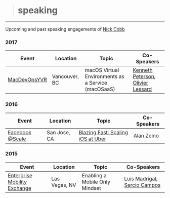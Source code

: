 ># speaking
-----
Upcoming and past speaking engagements of [Nick Cobb](https://www.linkedin.com/in/loyaltyarm/)

### 2017
Event | Location | Topic | Co-Speakers |
 ----- | ----- | ----- | ----- |
[MacDevOpsYVR](https://macdevops.ca) | Vancouver, BC | macOS Virtual Environments as a Service (macOSaaS) | [Kenneth Peterson](https://www.linkedin.com/in/kenneth-peterson-06a80a56/), [Olivier Lessard](https://www.linkedin.com/in/olivier-lessard-96855235/) |

### 2016
Event | Location | Topic | Co-Speakers | 
 ----- | ----- | ----- | -----
[Facebook @Scale](https://atscaleconference.com) | San Jose, CA | [Blazing Fast: Scaling iOS at Uber](https://atscaleconference.com/videos/blazing-fast-scaling-ios-at-uber/) | [Alan Zeino](https://www.linkedin.com/in/alan-zeino-45568935/) |

### 2015
Event | Location | Topic | Co-Speakers | 
 ----- | ----- | ----- | -----
[Enterprise Mobility Exchange](https://www.enterprisemobilityexchange.com) | Las Vegas, NV | Enabling a Mobile Only Mindset | [Luis Madrigal](https://www.linkedin.com/in/luismadrigal/), [Sercio Campos](https://www.linkedin.com/in/sercio-campos-03444b6/) |  